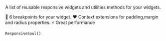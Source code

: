 A list of reusable responsive widgets and utilities methods for your widgets.

<!-- ## Features -->

🦾 6 breakpoints for your widget.
❤️ Context extensions for padding,margin and radius properties.
⚡ Great performance
<!-- ## Getting started -->

<!-- ## Usage -->

```dart
ResponsiveSoul()
```

<!-- ## Additional information -->

